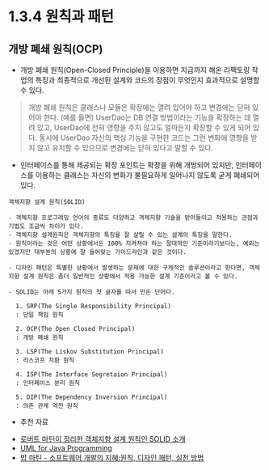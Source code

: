 # 1.3.4 원칙과 패턴

## 개방 폐쇄 원칙(OCP)
- 개방 폐쇄 원칙(Open-Closed Principle)을 이용하면 지금까지 해온 리팩토링 작업의 특징과 최종적으로 개선된 설계와 코드의 장점이 무엇인지 효과적으로 설명할 수 있다.

> 개방 폐쇄 원칙은 클래스나 모듈은 확장에는 열려 있어야 하고 변경에는 닫혀 있어야 한다. (예를 들면) UserDao는 DB 연결 방법이라는 기능을 확장하는 데 열려 있고, UserDao에 전혀 영향을 주지 않고도 얼마든지 확장할 수 있게 되어 있다. 동시에 UserDao 자신의 핵심 기능을 구현한 코드는 그런 변화에 영향을 받지 않고 유지할 수 있으므로 변경에는 닫혀 있다고 말할 수 있다.

- 인터페이스를 통해 제공되는 확장 포인트는 확장을 위해 개방되어 있지만, 인터페이스를 이용하는 클래스는 자신의 변화가 불필요하게 일어나지 않도록 굳게 폐쇄되어 있다.

```
객체지향 설계 원칙(SOLID)

- 객체지향 프로그래밍 언어의 종류도 다양하고 객체지향 기술을 받아들이고 적용하는 관점과 기법도 조금씩 차이가 있다.
- 객체지향 설계원칙은 객체지향의 특징을 잘 살릴 수 있는 설계의 특징을 말한다.
- 원칙이라는 것은 어떤 상황에서든 100% 지켜져야 하는 절대적인 기준이라기보다는, 예외는 있겠지만 대부분의 상황에 잘 들어맞는 가이드라인과 같은 것이다.

- 디자인 패턴은 특별한 상황에서 발생하는 문제에 대한 구체적인 솔루션이라고 한다면, 객체지향 설계 원칙은 좀더 일반적인 상황에서 적용 가능한 설계 기준이라고 볼 수 있다.

- SOLID는 아래 5가지 원칙의 첫 글자를 따서 만든 단어다.

  1. SRP(The Single Responsibility Principal)
  : 단일 책임 원칙

  2. OCP(The Open Closed Principal) 
  : 개방 폐쇄 원칙

  3. LSP(The Liskov Substitution Principal)
  : 리스코프 치환 원칙

  4. ISP(The Interface Segretaion Principal)
  : 인터페이스 분리 원칙

  5. DIP(The Dependency Inversion Principal)
  : 의존 관계 역전 원칙
```
* 추천 자료
- [로버트 마틴이 정리한 객체지향 설계 원칙인 SOLID 소개](http://butunclebob.com/ArticleS.UncleBob.PrinciplesOfOod)
- [UML for Java Programming](https://www.csd.uoc.gr/~hy252/references/UML_for_Java_Programmers-Book.pdf)
- [밥 마틴 - 소프트웨어 개발의 지혜:원칙, 디자인 패턴, 실천 방법](https://www.aladin.co.kr/shop/wproduct.aspx?ItemId=471997)


